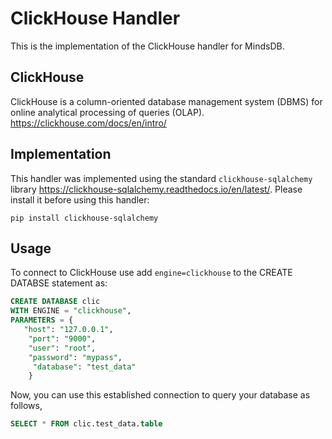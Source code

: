 # ClickHouse Handler

This is the implementation of the ClickHouse handler for MindsDB.

## ClickHouse

ClickHouse is a column-oriented database management system (DBMS) for online analytical processing of queries (OLAP). https://clickhouse.com/docs/en/intro/



## Implementation
This handler was implemented using the standard `clickhouse-sqlalchemy` library https://clickhouse-sqlalchemy.readthedocs.io/en/latest/.
Please install it before using this handler:

```
pip install clickhouse-sqlalchemy
```

## Usage

To connect to ClickHouse use add `engine=clickhouse` to the CREATE DATABSE statement as:

```sql
CREATE DATABASE clic
WITH ENGINE = "clickhouse",
PARAMETERS = {
   "host": "127.0.0.1",
    "port": "9000",
    "user": "root",
    "password": "mypass",
     "database": "test_data"
    }
```

Now, you can use this established connection to query your database as follows,

```sql
SELECT * FROM clic.test_data.table
```